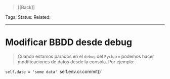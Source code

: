 
> [[Back]]

Tags: 
Status: 
Related: 

___

# Modificar BBDD desde debug

> Cuando estamos parados en el `debug` del `Pycharm` podemos hacer modificaciones de datos desde la consola.
> Por ejemplo:

`self.date = 'some data'
`self.env.cr.commit()`
